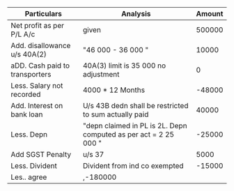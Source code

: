 ﻿Particulars|Analysis|Amount
-|-|-|
Net profit as per P/L A/c|given|500000
Add. disallowance u/s 40A(2)|"46 000 - 36 000 "|10000
aDD. Cash paid to transporters|40A(3) limit is 35 000 no adjustment|0
Less. Salary not recorded|4000 * 12 Months|-48000
Add. Interest on bank loan|U/s 43B dedn shall be restricted to sum actually paid|40000
Less. Depn|"depn claimed in PL is  2L. Depn computed as per act = 2 25 000 "|-25000
Add SGST Penalty|u/s 37|5000
Less. Divident|Divident from ind co exempted|-15000
Les.. agree|,-180000
